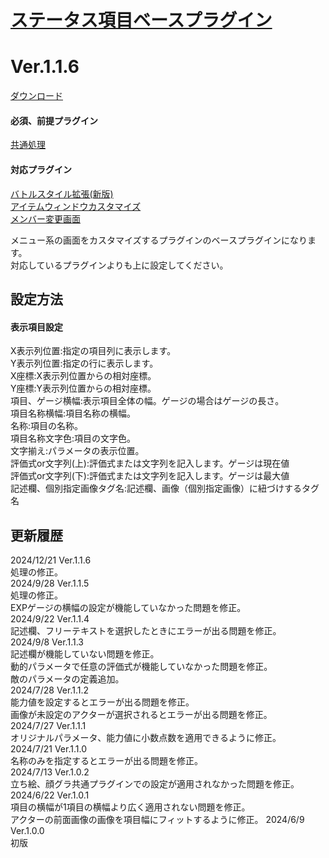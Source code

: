 # [ステータス項目ベースプラグイン](https://raw.githubusercontent.com/nuun888/MZ/master/NUUN_MenuParamListBase.js)
# Ver.1.1.6
[ダウンロード](https://raw.githubusercontent.com/nuun888/MZ/master/NUUN_MenuParamListBase.js)  
#### 必須、前提プラグイン
[共通処理](https://raw.githubusercontent.com/nuun888/MZ/master/NUUN_Base.js)  
#### 対応プラグイン
[バトルスタイル拡張(新版)](https://github.com/nuun888/MZ/blob/master/README/BattleStyleEX.md)  
[アイテムウィンドウカスタマイズ](https://github.com/nuun888/MZ/blob/master/README/ItemWindowEx.md)   
[メンバー変更画面](https://github.com/nuun888/MZ/blob/master/README/SceneFormation.md)  

メニュー系の画面をカスタマイズするプラグインのベースプラグインになります。  
対応しているプラグインよりも上に設定してください。  

## 設定方法
#### 表示項目設定
X表示列位置:指定の項目列に表示します。  
Y表示列位置:指定の行に表示します。  
X座標:X表示列位置からの相対座標。  
Y座標:Y表示列位置からの相対座標。  
項目、ゲージ横幅:表示項目全体の幅。ゲージの場合はゲージの長さ。  
項目名称横幅:項目名称の横幅。  
名称:項目の名称。  
項目名称文字色:項目の文字色。  
文字揃え:パラメータの表示位置。  
評価式or文字列(上):評価式または文字列を記入します。ゲージは現在値  
評価式or文字列(下):評価式または文字列を記入します。ゲージは最大値  
記述欄、個別指定画像タグ名:記述欄、画像（個別指定画像）に紐づけするタグ名  

## 更新履歴
2024/12/21 Ver.1.1.6  
処理の修正。  
2024/9/28 Ver.1.1.5  
処理の修正。  
EXPゲージの横幅の設定が機能していなかった問題を修正。  
2024/9/22 Ver.1.1.4  
記述欄、フリーテキストを選択したときにエラーが出る問題を修正。  
2024/9/8 Ver.1.1.3  
記述欄が機能していない問題を修正。  
動的パラメータで任意の評価式が機能していなかった問題を修正。  
敵のパラメータの定義追加。  
2024/7/28 Ver.1.1.2  
能力値を設定するとエラーが出る問題を修正。  
画像が未設定のアクターが選択されるとエラーが出る問題を修正。  
2024/7/27 Ver.1.1.1  
オリジナルパラメータ、能力値に小数点数を適用できるように修正。  
2024/7/21 Ver.1.1.0  
名称のみを指定するとエラーが出る問題を修正。  
2024/7/13 Ver.1.0.2  
立ち絵、顔グラ共通プラグインでの設定が適用されなかった問題を修正。  
2024/6/22 Ver.1.0.1  
項目の横幅が1項目の横幅より広く適用されない問題を修正。  
アクターの前面画像の画像を項目幅にフィットするように修正。
2024/6/9 Ver.1.0.0  
初版  
